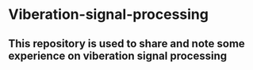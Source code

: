 # Viberation-signal-processing
## This repository is used to share and note some experience on viberation signal processing

